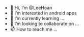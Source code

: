 - 👋 Hi, I’m @LeeHoan
- 👀 I’m interested in android apps
- 🌱 I’m currently learning ...
- 💞️ I’m looking to collaborate on ...
- 📫 How to reach me ...

<!---
LeeHoan/LeeHoan is a ✨ special ✨ repository because its `README.md` (this file) appears on your GitHub profile.
You can click the Preview link to take a look at your changes.
--->
